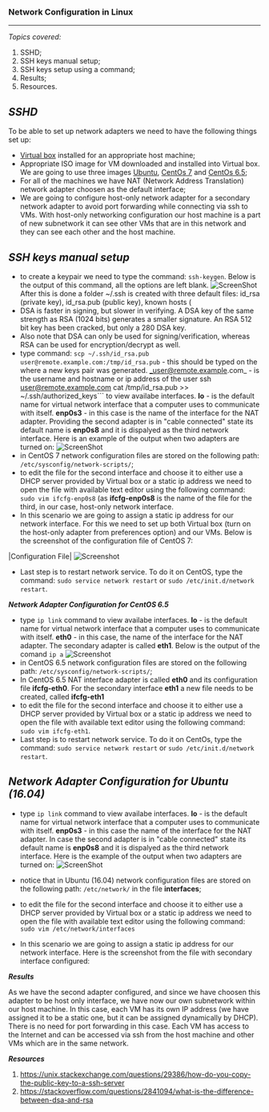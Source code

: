 
### **Network Configuration in Linux** ###
-------
*Topics covered:*

1. SSHD;
2. SSH keys manual setup;
3. SSH keys setup using a command;
4. Results;
5. Resources.


***SSHD***
-------------
To be able to set up network adapters we need to have the following things set up:
 * [Virtual box](https://www.google.com) installed for an appropriate host machine;
 * Appropriate ISO image for VM downloaded and installed into Virtual box. We are going to use three images [Ubuntu](https://www.ubuntu.com/download), [CentOs 7](http://isoredirect.centos.org/centos/7/isos/x86_64/CentOS-7-x86_64-Minimal-1611.iso) and [CentOs 6.5](http://mirror.nsc.liu.se/centos-store/6.5/isos/x86_64/);
 * For all of the machines we have NAT (Network Address Translation) network adapter choosen as the default interface;
 * We are going to configure host-only network adapter for a secondary network adapter to avoid port forwarding while connecting via ssh to VMs. With host-only networking configuration our host machine is a part of new subnetwork it can see other VMs that are in this network and they can see each other and the host machine. 

***SSH keys manual setup***
-------------
 * to create a keypair we need to type the command: ```ssh-keygen```. Below is the output of this command, all the options are left blank.
 ![ScreenShot]() 
 After this is done a folder ~/.ssh is created with three default files: id_rsa (private key), id_rsa.pub (public key), known hosts ( 
 * DSA is faster in signing, but slower in verifying. A DSA key of the same strength as RSA (1024 bits) generates a smaller signature. An RSA 512 bit key has been cracked, but only a 280 DSA key. 
 * Also note that DSA can only be used for signing/verification, whereas RSA can be used for encryption/decrypt as well.
 * type command:
 ```scp ~/.ssh/id_rsa.pub user@remote.example.com:/tmp/id_rsa.pub``` - this should be typed on the where a new keys pair was generated.
 _user@remote.example.com_ - is the username and hostname or ip address of the user 
ssh user@remote.example.com 
cat /tmp/id_rsa.pub >> ~/.ssh/authorized_keys```
 to view availabe interfaces. **lo** - is the default name for virtual network interface that a computer uses to communicate with itself. **enp0s3** - in this case is the name of the interface for the NAT adapter. Providing the second adapter is in "cable connected" state its default name is **enp0s8** and it is dispalyed as the third network interface.
 Here is an example of the output when two adapters are turned on:
 ![ScreenShot](https://github.com/irynadiudiuk/Linux_Fundamentals/blob/master/Screen%20Shot%202017-07-25%20at%2000.24.00.png)
 * in CentOS 7 network configuration files are stored on the following path: 
 ```/etc/sysconfig/network-scripts/```;
 * to edit the file for the second interface and choose it to either use a DHCP server provided by Virtual box or a static ip address we need to open the file with available text editor using the following command: ``` sudo vim ifcfg-enp0s8``` (as **ifcfg-enp0s8** is the name of the file for the third, in our case, host-only network interface. 
 * In this scenario we are going to assign a static ip address for our network interface. For this we need to set up both Virtual box (turn on the host-only adapter from preferences option) and our VMs. Below is the screenshot of the configuration file of CentOS 7:  
 
|Configuration File| 
![Screenshot](https://github.com/irynadiudiuk/Linux_Fundamentals/blob/master/Screen%20Shot%202017-07-25%20at%2000.36.44.png) 


* Last step is to restart network service. To do it on CentOS, type the command:  ```sudo service network restart``` or ```sudo /etc/init.d/network restart```.



***Network Adapter Configuration for CentOS 6.5***
 * type ```ip link``` command to view availabe interfaces. **lo** - is the default name for virtual network interface that a computer uses to communicate with itself. **eth0** - in this case, the name of the interface for the NAT adapter. The secondary adapter is called **eth1**. Below is the output of the comand ```ip a```
![Screenshot](https://github.com/irynadiudiuk/Linux_Fundamentals/blob/master/Screen%20Shot%202017-07-25%20at%2010.29.06.png) 
* in CentOS 6.5 network configuration files are stored on the following path: 
 ```/etc/sysconfig/network-scripts/```;
* In CentOS 6.5 NAT interface adapter is called **eth0** and its configuration file **ifcfg-eth0**. For the secondary interface **eth1** a new file needs to be created, called **ifcfg-eth1**
* to edit the file for the second interface and choose it to either use a DHCP server provided by Virtual box or a static ip address we need to open the file with available text editor using the following command: ``` sudo vim ifcfg-eth1```. 
* Last step is to restart network service. To do it on CentOs, type the command:  ```sudo service network restart``` or ```sudo /etc/init.d/network restart```.



***Network Adapter Configuration for Ubuntu (16.04)***
-------------
 * type ```ip link``` command to view availabe interfaces. **lo** - is the default name for virtual network interface that a computer uses to communicate with itself. **enp0s3** - in this case the name of the interface for the NAT adapter. In case the second adapter is in "cable connected" state its default name is **enp0s8** and it is dispalyed as the third network interface.
 Here is the example of the output when two adapters are turned on:
 ![ScreenShot](https://github.com/irynadiudiuk/Linux_Fundamentals/blob/master/Screen%20Shot%202017-07-25%20at%2009.46.48.png)
 
 * notice that in Ubuntu (16.04) network configuration files are stored on the following path: 
 ```/etc/network/``` in the file **interfaces**;
 * to edit the file for the second interface and choose it to either use a DHCP server provided by Virtual box or a static ip address we need to open the file with available text editor using the following command: ``` sudo vim /etc/network/interfaces``` 
 * In this scenario we are going to assign a static ip address for our network interface. Here is the screenshot from the file with secondary interface configured:

 
 ***Results*** 
 
 As we have the second adapter configured, and since we have choosen this adapter to be host only interface, we have now our own subnetwork within our host machine. In this case, each VM has its own IP address (we have assigned it to be a static one, but it can be assigned dynamically by DHCP). There is no need for port forwarding in this case. Each VM has access to the Internet and can be accessed via ssh from the host machine and other VMs which are in the same network. 
 
 ***Resources***
 
 1. https://unix.stackexchange.com/questions/29386/how-do-you-copy-the-public-key-to-a-ssh-server
 2. https://stackoverflow.com/questions/2841094/what-is-the-difference-between-dsa-and-rsa
 
